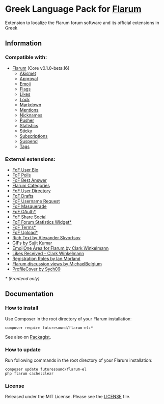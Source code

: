 # Greek Language Pack for [Flarum](https://flarum.org/)

Extension to localize the Flarum forum software and its official extensions in Greek.

## Information


### Compatible with:

- [Flarum](https://github.com/flarum/core) (Core v0.1.0-beta.16)
  - [Akismet](https://github.com/flarum/flarum-ext-akismet)
  - [Approval](https://github.com/flarum/flarum-ext-approval)
  - [Emoji](https://github.com/flarum/emoji)
  - [Flags](https://github.com/flarum/flags)
  - [Likes](https://github.com/flarum/likes)
  - [Lock](https://github.com/flarum/lock)
  - [Markdown](https://github.com/flarum/markdown)
  - [Mentions](https://github.com/flarum/mentions)
  - [Nicknames](https://github.com/flarum/nicknames)
  - [Pusher](https://github.com/flarum/pusher)
  - [Statistics](https://github.com/flarum/statistics)
  - [Sticky](https://github.com/flarum/sticky)
  - [Subscriptions](https://github.com/flarum/subscriptions)
  - [Suspend](https://github.com/flarum/suspend)
  - [Tags](https://github.com/flarum/tags)

### External extensions:
  - [FoF User Bio](https://github.com/FriendsOfFlarum/user-bio)
  - [FoF Polls](https://github.com/FriendsOfFlarum/polls)
  - [FoF Best Answer](https://github.com/FriendsOfFlarum/best-answer)
  - [Flarum Categories](https://github.com/askvortsov1/flarum-categories)
  - [FoF User Directory](https://github.com/FriendsOfFlarum/user-directory)
  - [FoF Drafts](https://github.com/FriendsOfFlarum/drafts)
  - [FoF Username Request](https://github.com/FriendsOfFlarum/username-request)
  - [FoF Masquerade](https://github.com/FriendsOfFlarum/masquerade)
  - [FoF OAuth*](https://github.com/FriendsOfFlarum/oauth)
  - [FoF Share Social](https://github.com/FriendsOfFlarum/share-social)
  - [FoF Forum Statistics Widget*](https://github.com/FriendsOfFlarum/forum-statistics-widget)
  - [FoF Terms*](https://github.com/FriendsOfFlarum/terms)
  - [FoF Upload*](https://github.com/FriendsOfFlarum/upload)
  - [Rich Text by Alexander Skvortsov](https://github.com/askvortsov1/flarum-rich-text)
  - [GIFs by Sujit Kumar](https://github.com/therealsujitk/flarum-ext-gifs)
  - [EmojiOne Area for Flarum by Clark Winkelmann](https://github.com/clarkwinkelmann/flarum-ext-emojionearea)
  - [Likes Received - Clark Winkelmann](https://github.com/clarkwinkelmann/flarum-ext-likes-received)
  - [Registration Roles by Ian Morland](https://github.com/imorland/flarum-regrole)
  - [Flarum discussion views by MichaelBelgium](https://github.com/MichaelBelgium/flarum-discussion-views)
  - [ProfileCover by Sych09](https://github.com/SychO9/flarum-profile-cover)

_* (Frontend only)_
## Documentation

### How to install

Use Composer in the root directory of your Flarum installation:

```text
composer require futuresound/flarum-el:*
```

See also on [Packagist](https://packagist.org/packages/futuresound/flarum-el).

### How to update

Run following commands in the root directory of your Flarum installation:

```text
composer update futuresound/flarum-el
php flarum cache:clear
```


### License

Released under the MIT License. Please see the [LICENSE](LICENSE) file.
